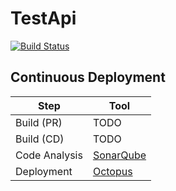 # TestApi
[![Build Status](https://jenkins.chrobinson.com/buildStatus/icon?job=TestApi.CD)](https://jenkins.chrobinson.com/job/TestApi.CD)

## Continuous Deployment
| Step | Tool |
| --- | --- |
| Build (PR) | TODO |
| Build (CD) | TODO |
| Code Analysis | [SonarQube](http://sonarqube/overview?id=TestApi) |
| Deployment | [Octopus](https://octopusdeploy.chrobinson.com/app#/projects/testapi) |
